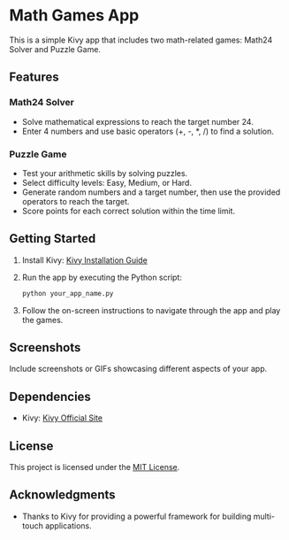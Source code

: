 # Math Games App

This is a simple Kivy app that includes two math-related games: Math24 Solver and Puzzle Game.

## Features

### Math24 Solver
- Solve mathematical expressions to reach the target number 24.
- Enter 4 numbers and use basic operators (+, -, *, /) to find a solution.

### Puzzle Game
- Test your arithmetic skills by solving puzzles.
- Select difficulty levels: Easy, Medium, or Hard.
- Generate random numbers and a target number, then use the provided operators to reach the target.
- Score points for each correct solution within the time limit.

## Getting Started

1. Install Kivy: [Kivy Installation Guide](https://kivy.org/doc/stable/gettingstarted/installation.html)
2. Run the app by executing the Python script:

    ```bash
    python your_app_name.py
    ```

3. Follow the on-screen instructions to navigate through the app and play the games.

## Screenshots

Include screenshots or GIFs showcasing different aspects of your app.

## Dependencies

- Kivy: [Kivy Official Site](https://kivy.org/)

## License

This project is licensed under the [MIT License](LICENSE).

## Acknowledgments

- Thanks to Kivy for providing a powerful framework for building multi-touch applications.
